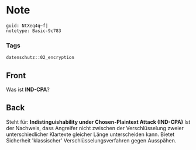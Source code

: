 # Note
```
guid: NtXeq4q~f|
notetype: Basic-9c783
```

### Tags
```
datenschutz::02_encryption
```

## Front
Was ist <b>IND-CPA</b>?

## Back
Steht für: <b>Indistinguishability under Chosen-Plaintext Attack
(IND-CPA)</b> Ist der Nachweis, dass Angreifer nicht zwischen der
Verschlüsselung zweier unterschiedlicher Klartexte gleicher Länge
unterscheiden kann. Bietet Sicherheit 'klassischer'
Verschlüsselungsverfahren gegen Ausspähen.
